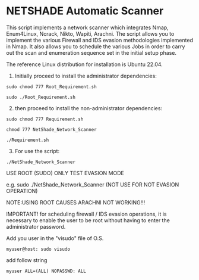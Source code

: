 # NETSHADE Automatic Scanner

This script implements a network scanner which integrates Nmap, Enum4Linux, Ncrack, Nikto, Wapiti, Arachni.
The script allows you to implement the various Firewall and IDS evasion methodologies implemented in Nmap.
It also allows you to schedule the various Jobs in order to carry out the scan and enumeration sequence set in the initial setup phase.

The reference Linux distribution for installation is Ubuntu 22.04.

1) Initially proceed to install the administrator dependencies:

```
sudo chmod 777 Root_Requirement.sh
```
```
sudo ./Root_Requirement.sh
```
2) then proceed to install the non-administrator dependencies:

```
sudo chmod 777 Requirement.sh
```

```
chmod 777 NetShade_Network_Scanner
```

```
./Requirement.sh
```

3) For use the script:

```
./NetShade_Network_Scanner
```

USE ROOT (SUDO) ONLY TEST EVASION MODE 

e.g.    sudo ./NetShade_Network_Scanner  (NOT USE FOR NOT EVASION OPERATION) 

NOTE:USING ROOT CAUSES ARACHNI NOT WORKING!!!

IMPORTANT! for scheduling firewall / IDS evasion operations, it is necessary to enable the user to be root without having to enter the administrator password.

Add you user in the "visudo" file of O.S. 

```
myuser@host: sudo visudo
```
add follow string

```
myuser ALL=(ALL) NOPASSWD: ALL

```

